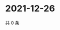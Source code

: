 # 2021-12-26

共 0 条

<!-- BEGIN WEIBO -->
<!-- 最后更新时间 Sun Dec 26 2021 14:13:58 GMT+0800 (China Standard Time) -->

<!-- END WEIBO -->

